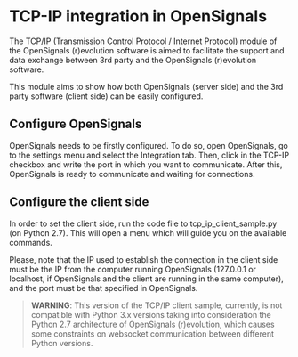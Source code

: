 # TCP-IP integration in OpenSignals

The TCP/IP (Transmission Control Protocol / Internet Protocol) module of the OpenSignals (r)evolution software is aimed 
to facilitate the support and data exchange between 3rd party and the OpenSignals (r)evolution software.

This module aims to show how both OpenSignals (server side) and the 3rd party software (client side) can be easily configured.

## Configure OpenSignals
OpenSignals needs to be firstly configured. To do so, open OpenSignals, go to the settings menu and select the Integration 
tab. Then, click in the TCP-IP checkbox and write the port in which you want to communicate. After this, OpenSignals is 
ready to communicate and waiting for connections.

## Configure the client side

In order to set the client side, run the code file to tcp_ip_client_sample.py (on Python 2.7). This will open a menu which 
will guide you on the available commands.

Please, note that the IP used to establish the connection in the client side must be the IP from the computer running 
OpenSignals (127.0.0.1 or localhost, if OpenSignals and the client are running in the same computer), and the port must 
be that specified in OpenSignals.

> **WARNING**: This version of the TCP/IP client sample, currently, is not compatible with Python 3.x versions taking into consideration the Python 2.7 architecture of OpenSignals (r)evolution, which causes some constraints on websocket communication between different Python versions.
